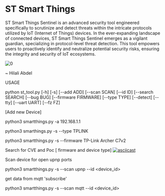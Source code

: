 # ST Smart Things
ST Smart Things Sentinel is an advanced security tool engineered specifically to scrutinize and detect threats within the intricate protocols utilized by IoT (Internet of Things) devices. In the ever-expanding landscape of connected devices, ST Smart Things Sentinel emerges as a vigilant guardian, specializing in protocol-level threat detection. This tool empowers users to proactively identify and neutralize potential security risks, ensuring the integrity and security of IoT ecosystems.

![0](https://github.com/bahaabdelwahed/st/assets/19738278/d525c53e-8cb4-4f92-9cb1-f05224060e67)

~ Hilali Abdel 


USAGE

python st_tool.py [-h] [-s] [--add ADD] [--scan SCAN] [--id ID] [--search SEARCH]
                 [--bug BUG] [--firmware FIRMWARE] [--type TYPE]
                 [--detect] [--tty] [--uart UART] [--fz FZ]


[Add new Device]

python3 smartthings.py -a 192.168.1.1

python3 smarthings.py -s --type TPLINK

python3 smartthings.py -s --firmware  TP-Link Archer C7v2

Search for CVE and Poc [ firmware and device type]
[![asciicast](https://asciinema.org/a/644172.svg)](https://asciinema.org/a/644172)

Scan device for open upnp ports 

python3 smartthings.py -s --scan upnp --id <device_id> 

get data from mqtt 'subscribe'

python3 smartthings.py -s --scan mqtt --id <device_id> 
